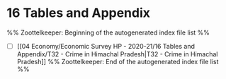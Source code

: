 # 16 Tables and Appendix
%% Zoottelkeeper: Beginning of the autogenerated index file list  %%
- [ ]  [[04 Economy/Economic Survey HP - 2020-21/16 Tables and Appendix/T32 - Crime in Himachal Pradesh|T32 - Crime in Himachal Pradesh]]
%% Zoottelkeeper: End of the autogenerated index file list  %%
